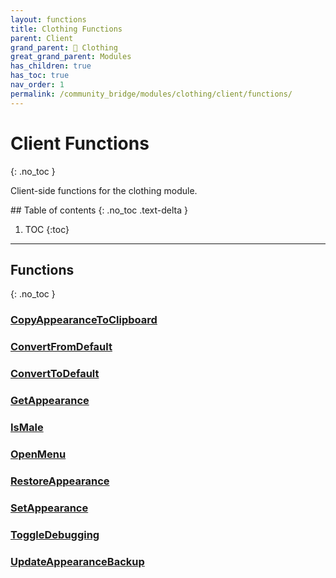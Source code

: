 ```yaml
---
layout: functions
title: Clothing Functions
parent: Client
grand_parent: 👔 Clothing
great_grand_parent: Modules
has_children: true
has_toc: true
nav_order: 1
permalink: /community_bridge/modules/clothing/client/functions/
---
```


# Client Functions
{: .no_toc }

Client-side functions for the clothing module.

<div class="toc-container">## Table of contents
{: .no_toc .text-delta }

1. TOC
{:toc}</div>

---
## Functions
{: .no_toc }


### [CopyAppearanceToClipboard](CopyAppearanceToClipboard)

### [ConvertFromDefault](ConvertFromDefault)

### [ConvertToDefault](ConvertToDefault)

### [GetAppearance](GetAppearance)

### [IsMale](IsMale)

### [OpenMenu](OpenMenu)

### [RestoreAppearance](RestoreAppearance)

### [SetAppearance](SetAppearance)

### [ToggleDebugging](ToggleDebugging)

### [UpdateAppearanceBackup](UpdateAppearanceBackup)




